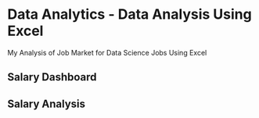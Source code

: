 # Data Analytics - Data Analysis Using Excel
 My Analysis of Job Market for Data Science Jobs Using Excel
## Salary Dashboard

## Salary Analysis

